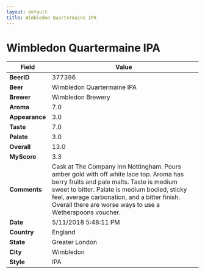 ```yaml
---
layout: default
title: Wimbledon Quartermaine IPA
---
```


# Wimbledon Quartermaine IPA

| Field         | Value     |
|---------------|-----------|
| **BeerID** | 377396 |
| **Beer** | Wimbledon Quartermaine IPA |
| **Brewer** | Wimbledon Brewery |
| **Aroma** | 7.0 |
| **Appearance** | 3.0 |
| **Taste** | 7.0 |
| **Palate** | 3.0 |
| **Overall** | 13.0 |
| **MyScore** | 3.3 |
| **Comments** | Cask at The  Company Inn Nottingham. Pours amber gold with off white lace top. Aroma has berry fruits and pale malts. Taste is medium sweet to bitter. Palate is medium bodied, sticky feel, average carbonation, and a bitter finish. Overall there are worse ways to use a Wetherspoons voucher. |
| **Date** | 5/11/2018 5:48:11 PM |
| **Country** | England |
| **State** | Greater London |
| **City** | Wimbledon |
| **Style** | IPA |
